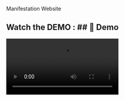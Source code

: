 
Manifestation Website

## Watch the DEMO : ## 🎥 Demo
<video src="C:\Users\Ssgoe\Videos\Captures\Manifestation Website and 8 more pages - Personal - Microsoft​ Edge 2025-09-10 19-51-16.mp4" controls="controls"  />



Welcome to the Manifestation Website! This project is designed to help users set goals, track their progress, and stay motivated through daily affirmations and manifestation exercises.

Features

User Authentication: Secure user login and registration.

Daily Affirmations: A list of positive affirmations that change daily. Users can view and add their own affirmations.

Manifestation Exercises: Includes daily prompts, guided videos, a journal, and a gratitude log.

Profile Page: Users can view and edit their profile information.

Progress Tracking: Users can add goals, track progress, and see a progress bar. A celebration is displayed when a goal is completed. Users can also log their mood and receive motivational messages.
Mood Tracking: Users can enter their current mood, and the site will display an emotion emoji and motivational message based on the mood.

Technologies Used

Frontend: HTML, CSS, JavaScript

Backend: Firebase for authentication and database
